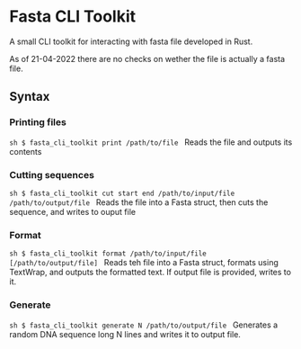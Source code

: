 # Fasta CLI Toolkit
A small CLI toolkit for interacting with fasta file developed in Rust.

As of 21-04-2022 there are no checks on wether the file is actually a fasta file.

## Syntax
### Printing files
``sh
$ fasta_cli_toolkit print /path/to/file
``
Reads the file and outputs its contents

### Cutting sequences
``sh
$ fasta_cli_toolkit cut start end /path/to/input/file /path/to/output/file
``
Reads the file into a Fasta struct, then cuts the sequence, and writes to ouput file

### Format
``sh
$ fasta_cli_toolkit format /path/to/input/file [/path/to/output/file]
``
Reads teh file into a Fasta struct, formats using TextWrap, and outputs the formatted text. If output file is provided, writes to it.

### Generate
``sh
$ fasta_cli_toolkit generate N /path/to/output/file
``
Generates a random DNA sequence long N lines and writes it to output file.

